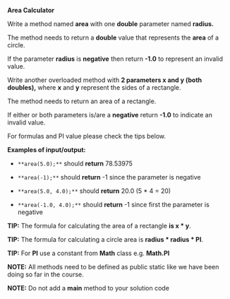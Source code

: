 
**Area Calculator**

Write a method named **area** with one **double** parameter named **radius.**

The method needs to return a **double** value that represents the **area** of a circle.

If the parameter **radius** is **negative** then return **-1.0** to represent an invalid value.

Write another overloaded method with **2 parameters x and y (both doubles),** where **x** and **y** represent the sides of a rectangle.

The method needs to return an area of a rectangle.

If either or both parameters is/are a **negative** return **-1.0** to indicate an invalid value.

For formulas and PI value please check the tips below.

**Examples of input/output:**

-   `**area(5.0);**` should **return** 78.53975

-   `**area(-1);**` should **return** -1 since the parameter is negative

-   `**area(5.0, 4.0);**` should **return** 20.0 (5 * 4 = 20)

-   `**area(-1.0, 4.0);**` should **return** -1 since first the parameter is negative






**TIP:** The formula for calculating the area of a rectangle **is x * y**.

**TIP:** The formula for calculating a circle area is **radius * radius * PI**.

**TIP:** For **PI** use a constant from **Math** class e.g. **Math.PI**

**NOTE:** All  methods need to be defined as  public static like we have been doing so far in the course.

**NOTE:** Do not add a **main** method to your solution code